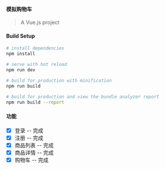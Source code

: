 #### 模拟购物车

> A Vue.js project

#### Build Setup

``` bash
# install dependencies
npm install

# serve with hot reload
npm run dev

# build for production with minification
npm run build

# build for production and view the bundle analyzer report
npm run build --report
```

#### 功能
- [x] 登录 -- 完成
- [x] 注册 -- 完成
- [x] 商品列表 -- 完成
- [x] 商品详情 -- 完成
- [x] 购物车 -- 完成
